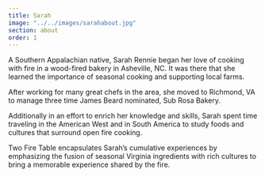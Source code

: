 ```yaml
---
title: Sarah
image: "../../images/sarahabout.jpg"
section: about
order: 1
---
```


A Southern Appalachian native, Sarah Rennie began her love of cooking with fire in a wood-fired bakery in Asheville, NC. It was there that she learned the importance of seasonal cooking and supporting local farms.

After working for many great chefs in the area, she moved to Richmond, VA to manage three time James Beard nominated, Sub Rosa Bakery.

Additionally in an effort to enrich her knowledge and skills, Sarah spent time traveling in the American West and in South America to study foods and cultures that surround open fire cooking.

Two Fire Table encapsulates Sarah’s cumulative experiences by emphasizing the fusion of seasonal Virginia ingredients with rich cultures to bring a memorable experience shared by the fire.
